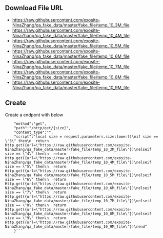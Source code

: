 
## Download File URL
* https://raw.githubusercontent.com/exosite-NinaZhang/qa_fake_data/master/fake_file/temp_10_3M_file
* https://raw.githubusercontent.com/exosite-NinaZhang/qa_fake_data/master/fake_file/temp_10_4M_file
* https://raw.githubusercontent.com/exosite-NinaZhang/qa_fake_data/master/fake_file/temp_10_5M_file
* https://raw.githubusercontent.com/exosite-NinaZhang/qa_fake_data/master/fake_file/temp_10_6M_file
* https://raw.githubusercontent.com/exosite-NinaZhang/qa_fake_data/master/fake_file/temp_10_7M_file
* https://raw.githubusercontent.com/exosite-NinaZhang/qa_fake_data/master/fake_file/temp_10_8M_file
* https://raw.githubusercontent.com/exosite-NinaZhang/qa_fake_data/master/fake_file/temp_10_9M_file

## Create
Create a endpont with below
```{
	"method":"get",
	"path":"/http/get/{size}",
	"content_type":"",
	"script":"local size = request.parameters.size:lower()\nif size == \"3\" then\n  return Http.get({url=\"https://raw.githubusercontent.com/exosite-NinaZhang/qa_fake_data/master/fake_file/temp_10_3M_file\"})\nelseif size == \"4\" then\n  return Http.get({url=\"https://raw.githubusercontent.com/exosite-NinaZhang/qa_fake_data/master/fake_file/temp_10_4M_file\"})\nelseif size == \"5\" then\n  return Http.get({url=\"https://raw.githubusercontent.com/exosite-NinaZhang/qa_fake_data/master/fake_file/temp_10_5M_file\"})\nelseif size == \"6\" then\n  return Http.get({url=\"https://raw.githubusercontent.com/exosite-NinaZhang/qa_fake_data/master/fake_file/temp_10_6M_file\"})\nelseif size == \"7\" then\n  return Http.get({url=\"https://raw.githubusercontent.com/exosite-NinaZhang/qa_fake_data/master/fake_file/temp_10_7M_file\"})\nelseif size == \"8\" then\n  return Http.get({url=\"https://raw.githubusercontent.com/exosite-NinaZhang/qa_fake_data/master/fake_file/temp_10_8M_file\"})\nelseif size == \"9\" then\n  return Http.get({url=\"https://raw.githubusercontent.com/exosite-NinaZhang/qa_fake_data/master/fake_file/temp_10_9M_file\"})\nend"
	}```
